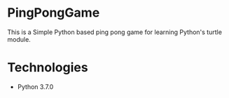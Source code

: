 # PingPongGame
This is a Simple Python based ping pong game for learning Python's turtle module.
# Technologies
* Python 3.7.0
